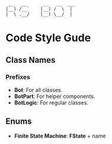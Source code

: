 ```
 __   __      __   __  ___ 
|__) /__`    |__) /  \  |  
|  \ .__/    |__) \__/  |  
```
# Code Style Gude

## Class Names
### Prefixes
- **Bot**: For all classes.
- **BotPart**: For helper components.
- **BotLogic**: For regular classes.

## Enums
- **Finite State Machine**: **FState** + name
